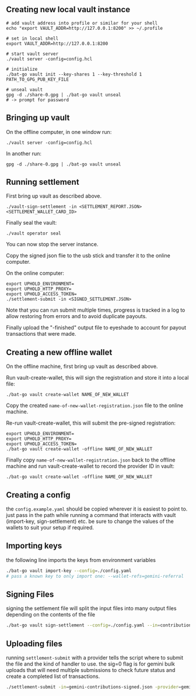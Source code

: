 ## Creating new local vault instance

```
# add vault address into profile or similar for your shell
echo "export VAULT_ADDR=http://127.0.0.1:8200" >> ~/.profile

# set in local shell
export VAULT_ADDR=http://127.0.0.1:8200

# start vault server
./vault server -config=config.hcl

# initialize
./bat-go vault init --key-shares 1 --key-threshold 1 PATH_TO_GPG_PUB_KEY_FILE

# unseal vault
gpg -d ./share-0.gpg | ./bat-go vault unseal
# -> prompt for password
```

## Bringing up vault

On the offline computer, in one window run:
```
./vault server -config=config.hcl
```

In another run:
```
gpg -d ./share-0.gpg | ./bat-go vault unseal
```

## Running settlement

First bring up vault as described above.

```
./vault-sign-settlement -in <SETTLEMENT_REPORT.JSON> <SETTLEMENT_WALLET_CARD_ID>
```

Finally seal the vault:
```
./vault operator seal
```
You can now stop the server instance.

Copy the signed json flie to the usb stick and transfer it to the online
computer.

On the online computer:
```
export UPHOLD_ENVIRONMENT=
export UPHOLD_HTTP_PROXY=
export UPHOLD_ACCESS_TOKEN=
./settlement-submit -in <SIGNED_SETTLEMENT.JSON>
```

Note that you can run submit multiple times, progress is tracked in a log to
allow restoring from errors and to avoid duplicate payouts.

Finally upload the "-finished" output file to eyeshade to account for payout
transactions that were made.

## Creating a new offline wallet

On the offline machine, first bring up vault as described above.

Run vault-create-wallet, this will sign the registration and store it into
a local file:
```
./bat-go vault create-wallet NAME_OF_NEW_WALLET
```

Copy the created `name-of-new-wallet-registration.json` file to the online
machine.

Re-run vault-create-wallet, this will submit the pre-signed registration:
```
export UPHOLD_ENVIRONMENT=
export UPHOLD_HTTP_PROXY=
export UPHOLD_ACCESS_TOKEN=
./bat-go vault create-wallet -offline NAME_OF_NEW_WALLET
```

Finally copy `name-of-new-wallet-registration.json` back to the offline
machine and run vault-create-wallet to record the provider ID in vault:
```
./bat-go vault create-wallet -offline NAME_OF_NEW_WALLET
```

## Creating a config
the `config.example.yaml` should be copied wherever it is easiest to point to. just pass in the path while running a command that interacts with vault (import-key, sign-settlement) etc. be sure to change the values of the wallets to suit your setup if required.

## Importing keys

the following line imports the keys from environment variables
```bash
./bat-go vault import-key --config=./config.yaml
# pass a known key to only import one: --wallet-refs=gemini-referral
```

## Signing Files

signing the settlement file will split the input files into many output files depending on the contents of the file
```bash
./bat-go vault sign-settlement --config=./config.yaml --in=contributions.json
```

## Uploading files
running `settlement-submit` with a provider tells the script where to submit the file and the kind of handler to use. the sig=0 flag is for gemini bulk uploads that will need multiple submissions to check future status and create a completed list of transactions.
```bash
./settlement-submit -in=gemini-contributions-signed.json -provider=gemini -sig=0 -alltransactions=contributions.json
```

